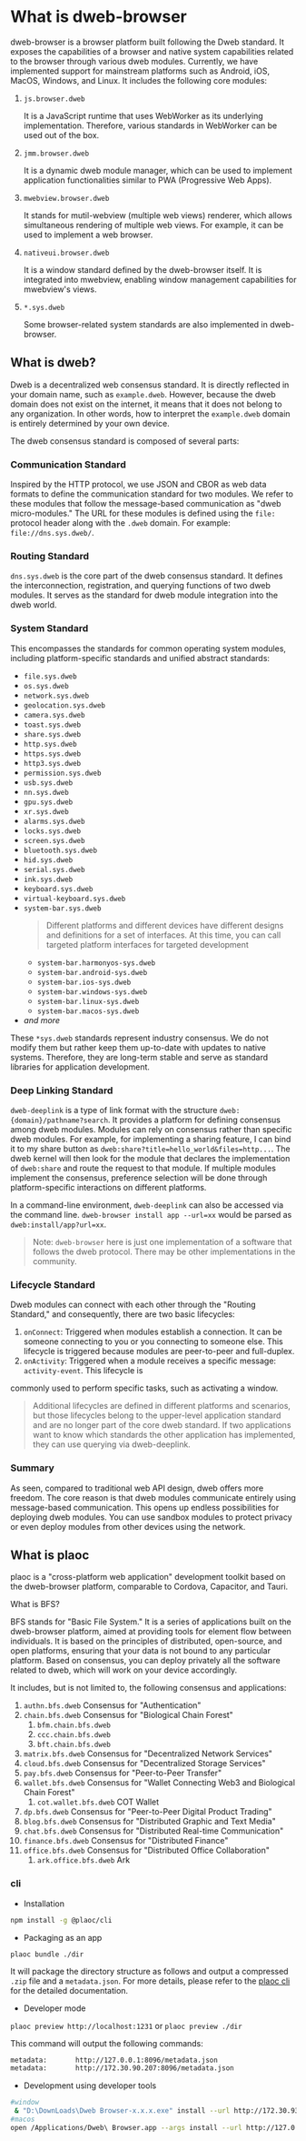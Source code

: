 # What is dweb-browser

dweb-browser is a browser platform built following the Dweb standard. It exposes the capabilities of a browser and native system capabilities related to the browser through various dweb modules. Currently, we have implemented support for mainstream platforms such as Android, iOS, MacOS, Windows, and Linux. It includes the following core modules:

1. `js.browser.dweb`

   It is a JavaScript runtime that uses WebWorker as its underlying implementation. Therefore, various standards in WebWorker can be used out of the box.

2. `jmm.browser.dweb`

   It is a dynamic dweb module manager, which can be used to implement application functionalities similar to PWA (Progressive Web Apps).

3. `mwebview.browser.dweb`

   It stands for mutil-webview (multiple web views) renderer, which allows simultaneous rendering of multiple web views. For example, it can be used to implement a web browser.

4. `nativeui.browser.dweb`

   It is a window standard defined by the dweb-browser itself. It is integrated into mwebview, enabling window management capabilities for mwebview's views.

5. `*.sys.dweb`

   Some browser-related system standards are also implemented in dweb-browser.

## What is dweb?

Dweb is a decentralized web consensus standard. It is directly reflected in your domain name, such as `example.dweb`. However, because the dweb domain does not exist on the internet, it means that it does not belong to any organization. In other words, how to interpret the `example.dweb` domain is entirely determined by your own device.

The dweb consensus standard is composed of several parts:

### Communication Standard

Inspired by the HTTP protocol, we use JSON and CBOR as web data formats to define the communication standard for two modules. We refer to these modules that follow the message-based communication as "dweb micro-modules." The URL for these modules is defined using the `file:` protocol header along with the `.dweb` domain. For example: `file://dns.sys.dweb/`.

### Routing Standard

`dns.sys.dweb` is the core part of the dweb consensus standard. It defines the interconnection, registration, and querying functions of two dweb modules. It serves as the standard for dweb module integration into the dweb world.

### System Standard

This encompasses the standards for common operating system modules, including platform-specific standards and unified abstract standards:

- `file.sys.dweb`
- `os.sys.dweb`
- `network.sys.dweb`
- `geolocation.sys.dweb`
- `camera.sys.dweb`
- `toast.sys.dweb`
- `share.sys.dweb`
- `http.sys.dweb`
- `https.sys.dweb`
- `http3.sys.dweb`
- `permission.sys.dweb`
- `usb.sys.dweb`
- `nn.sys.dweb`
- `gpu.sys.dweb`
- `xr.sys.dweb`
- `alarms.sys.dweb`
- `locks.sys.dweb`
- `screen.sys.dweb`
- `bluetooth.sys.dweb`
- `hid.sys.dweb`
- `serial.sys.dweb`
- `ink.sys.dweb`
- `keyboard.sys.dweb`
- `virtual-keyboard.sys.dweb`
- `system-bar.sys.dweb`
  > Different platforms and different devices have different designs and definitions for a set of interfaces. At this time, you can call targeted platform interfaces for targeted development
  - `system-bar.harmonyos-sys.dweb`
  - `system-bar.android-sys.dweb`
  - `system-bar.ios-sys.dweb`
  - `system-bar.windows-sys.dweb`
  - `system-bar.linux-sys.dweb`
  - `system-bar.macos-sys.dweb`
- _and more_

These `*sys.dweb` standards represent industry consensus. We do not modify them but rather keep them up-to-date with updates to native systems. Therefore, they are long-term stable and serve as standard libraries for application development.

### Deep Linking Standard

`dweb-deeplink` is a type of link format with the structure `dweb:{domain}/pathname?search`. It provides a platform for defining consensus among dweb modules. Modules can rely on consensus rather than specific dweb modules. For example, for implementing a sharing feature, I can bind it to my share button as `dweb:share?title=hello_world&files=http...`. The dweb kernel will then look for the module that declares the implementation of `dweb:share` and route the request to that module. If multiple modules implement the consensus, preference selection will be done through platform-specific interactions on different platforms.

In a command-line environment, `dweb-deeplink` can also be accessed via the command line. `dweb-browser install app --url=xx` would be parsed as `dweb:install/app?url=xx`.

> Note: `dweb-browser` here is just one implementation of a software that follows the dweb protocol. There may be other implementations in the community.

### Lifecycle Standard

Dweb modules can connect with each other through the "Routing Standard," and consequently, there are two basic lifecycles:

1. `onConnect`: Triggered when modules establish a connection. It can be someone connecting to you or you connecting to someone else. This lifecycle is triggered because modules are peer-to-peer and full-duplex.
2. `onActivity`: Triggered when a module receives a specific message: `activity-event`. This lifecycle is

commonly used to perform specific tasks, such as activating a window.

> Additional lifecycles are defined in different platforms and scenarios, but those lifecycles belong to the upper-level application standard and are no longer part of the core dweb standard. If two applications want to know which standards the other application has implemented, they can use querying via dweb-deeplink.

### Summary

As seen, compared to traditional web API design, dweb offers more freedom. The core reason is that dweb modules communicate entirely using message-based communication. This opens up endless possibilities for deploying dweb modules. You can use sandbox modules to protect privacy or even deploy modules from other devices using the network.

## What is plaoc

plaoc is a "cross-platform web application" development toolkit based on the dweb-browser platform, comparable to Cordova, Capacitor, and Tauri.

What is BFS?

BFS stands for "Basic File System." It is a series of applications built on the dweb-browser platform, aimed at providing tools for element flow between individuals.
It is based on the principles of distributed, open-source, and open platforms, ensuring that your data is not bound to any particular platform.
Based on consensus, you can deploy privately all the software related to dweb, which will work on your device accordingly.

It includes, but is not limited to, the following consensus and applications:

1. `authn.bfs.dweb`
   Consensus for "Authentication"
1. `chain.bfs.dweb`
   Consensus for "Biological Chain Forest"
   1. `bfm.chain.bfs.dweb`
   1. `ccc.chain.bfs.dweb`
   1. `bft.chain.bfs.dweb`
1. `matrix.bfs.dweb`
   Consensus for "Decentralized Network Services"
1. `cloud.bfs.dweb`
   Consensus for "Decentralized Storage Services"
1. `pay.bfs.dweb`
   Consensus for "Peer-to-Peer Transfer"
1. `wallet.bfs.dweb`
   Consensus for "Wallet Connecting Web3 and Biological Chain Forest"
   1. `cot.wallet.bfs.dweb` COT Wallet
1. `dp.bfs.dweb`
   Consensus for "Peer-to-Peer Digital Product Trading"
1. `blog.bfs.dweb`
   Consensus for "Distributed Graphic and Text Media"
1. `chat.bfs.dweb`
   Consensus for "Distributed Real-time Communication"
1. `finance.bfs.dweb`
   Consensus for "Distributed Finance"
1. `office.bfs.dweb`
   Consensus for "Distributed Office Collaboration"
   1. `ark.office.bfs.dweb` Ark

### cli

- Installation

```bash
npm install -g @plaoc/cli
```

- Packaging as an app

`plaoc bundle ./dir`

It will package the directory structure as follows and output a compressed `.zip` file and a `metadata.json`. For more details, please refer to the [plaoc cli](./plaoc/cli) for the detailed documentation.

- Developer mode

`plaoc preview http://localhost:1231` or `plaoc preview ./dir`

This command will output the following commands:

```bash
metadata:       http://127.0.0.1:8096/metadata.json
metadata:       http://172.30.90.207:8096/metadata.json
```

- Development using developer tools

```bash
#window
 & "D:\DownLoads\Dweb Browser-x.x.x.exe" install --url http://172.30.93.43:8096/metadata.json
#macos
open /Applications/Dweb\ Browser.app --args install --url http://127.0.0.1:8096/metadata.json
```
